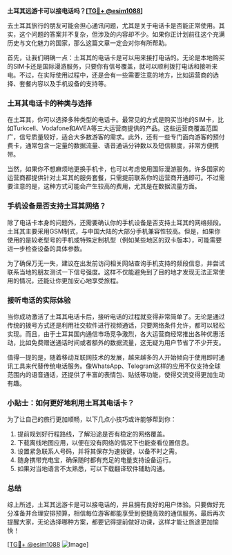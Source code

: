 **土耳其远游卡可以接电话吗？[[TG💪+ @esim1088](https://t.me/s/esim1088)]**

去土耳其旅行的朋友可能会担心通讯问题，尤其是关于电话卡是否能正常使用。其实，这个问题的答案并不复杂，但涉及的内容却不少。如果你正计划前往这个充满历史与文化魅力的国家，那么这篇文章一定会对你有所帮助。

首先，让我们明确一点：土耳其的电话卡是可以用来接打电话的。无论是本地购买的SIM卡还是国际漫游服务，只要你有信号覆盖，就可以顺利拨打电话和接听来电。不过，在实际使用过程中，还是会有一些需要注意的地方，比如运营商的选择、套餐内容以及手机设备的支持等。

### 土耳其电话卡的种类与选择

在土耳其，你可以选择多种类型的电话卡。最常见的方式是购买当地的SIM卡，比如Turkcell、Vodafone和AVEA等三大运营商提供的产品。这些运营商覆盖范围广，信号质量较好，适合大多数游客的需求。此外，还有一些专门面向游客的预付费卡，通常包含一定量的数据流量、语音通话分钟数以及短信额度，非常方便携带。

当然，如果你不想麻烦地更换手机卡，也可以考虑使用国际漫游服务。许多国家的运营商都提供针对土耳其的服务套餐，只需提前联系你的运营商开通即可。不过需要注意的是，这种方式可能会产生较高的费用，尤其是在数据流量方面。

### 手机设备是否支持土耳其网络？

除了电话卡本身的问题外，还需要确认你的手机设备是否支持土耳其的网络频段。土耳其主要采用GSM制式，与中国大陆的大部分手机兼容性较高。但是，如果你使用的是较老型号的手机或特殊定制机型（例如某些地区的双卡版本），可能需要进一步检查设备的具体参数。

为了确保万无一失，建议在出发前访问相关网站查询手机支持的频段信息，并尝试联系当地的朋友测试一下信号强度。这样不仅能避免到了目的地才发现无法正常使用的情况，还能让你更加安心地享受旅程。

### 接听电话的实际体验

当你成功激活了土耳其电话卡后，接听电话的过程就变得非常简单了。无论是通过传统的拨号方式还是利用社交软件进行视频通话，只要网络条件允许，都可以轻松实现。而且，由于土耳其国内通信市场竞争激烈，各大运营商经常推出各种优惠活动，比如免费赠送通话时间或者额外的数据流量，这无疑为用户节省了不少开支。

值得一提的是，随着移动互联网技术的发展，越来越多的人开始倾向于使用即时通讯工具来代替传统电话服务。像WhatsApp、Telegram这样的应用不仅支持全球范围内的语音通话，还提供了丰富的表情包、贴纸等功能，使得交流变得更加生动有趣。

### 小贴士：如何更好地利用土耳其电话卡？

为了让自己的旅行更加顺畅，以下几点小技巧或许能够帮到你：

1. 提前规划好行程路线，了解沿途是否有稳定的网络覆盖。
2. 下载离线地图应用，以便在没有网络的情况下也能查看位置信息。
3. 设置紧急联系人号码，并将其保存为速拨键，以备不时之需。
4. 随身携带充电宝，确保随时都有充足的电量支持设备运行。
5. 如果对当地语言不太熟悉，可以下载翻译软件辅助沟通。

### 总结

综上所述，土耳其远游卡是可以接电话的，并且拥有良好的用户体验。只要做好充分准备并合理安排预算，相信每位游客都能享受到便捷高效的通信服务。最后再次提醒大家，无论选择哪种方案，都要记得提前做好功课，这样才能让旅途更加愉快！

[[TG💪+ @esim1088](https://t.me/s/esim1088) ![Image](https://i.postimg.cc/4NQfJmqS/Snipaste-2025-05-13-00-14-12.png)]